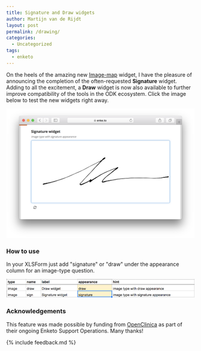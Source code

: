```yaml
---
title: Signature and Draw widgets
author: Martijn van de Rijdt
layout: post
permalink: /drawing/
categories:
  - Uncategorized
tags:
  - enketo
---
```


On the heels of the amazing new [Image-map](./image-map) widget, I have the pleasure of announcing the completion of the often-requested **Signature** widget. Adding to all the excitement, a **Draw** widget is now also available to further improve compatibility of the tools in the ODK ecosystem. Click the image below to test the new widgets right away.

[!["Drawing Widgets demo"](../files/2017/08/draw.png "Drawing Widgets demo")](https://enke.to/::draw)

### How to use

In your XLSForm just add "signature" or "draw" under the appearance column for an image-type question.

[!["Signature XLSForm syntax"](../files/2017/08/draw-xlsform.png "Signature XLSForm syntax")](https://docs.google.com/spreadsheets/d/1Pw60xxOwKE5rHS2WkYGejfJ7knVVlKpGGVsPTp1Yqg0/edit?usp=sharing)

### Acknowledgements

This feature was made possible by funding from [OpenClinica](https://www.openclinica.com/) as part of their ongoing Enketo Support Operations. Many thanks!

{% include feedback.md %}

